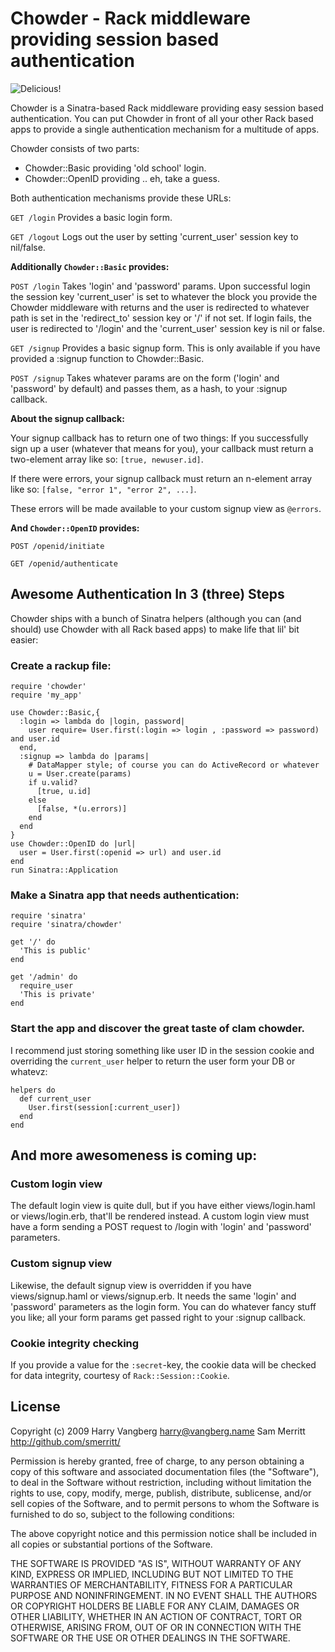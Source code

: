 # Chowder - Rack middleware providing session based authentication

![Delicious!](http://cucinatestarossa.blogs.com/photos/uncategorized/hogisland_clamchowder.gif)

Chowder is a Sinatra-based Rack middleware providing easy session based
authentication. You can put Chowder in front of all your other Rack based apps
to provide a single authentication mechanism for a multitude of apps.

Chowder consists of two parts:

* Chowder::Basic providing 'old school' login.
* Chowder::OpenID providing .. eh, take a guess.

Both authentication mechanisms provide these URLs:

`GET /login`
  Provides a basic login form.

`GET /logout`
  Logs out the user by setting 'current_user' session key to nil/false.

**Additionally `Chowder::Basic` provides:**

`POST /login`
  Takes 'login' and 'password' params.
  Upon successful login the session key 'current_user' is set to whatever
  the block you provide the Chowder middleware with returns and the user is
  redirected to whatever path is set in the 'redirect_to' session key or  '/'
  if not set. If login fails, the user is redirected to '/login' and the
  'current_user' session key is nil or false.

`GET /signup`
  Provides a basic signup form.
  This is only available if you have provided a :signup function to Chowder::Basic.

`POST /signup`
  Takes whatever params are on the form ('login' and 'password' by
  default) and passes them, as a hash, to your :signup callback.

**About the signup callback:**

  Your signup callback has to return one of two things:
  If you successfully sign up a user (whatever that means for you),
  your callback must return a two-element array like so:
  `[true, newuser.id]`.

  If there were errors, your signup callback must return an n-element
  array like so:
  `[false, "error 1", "error 2", ...]`.

  These errors will be made available to your custom signup view as `@errors`.

**And `Chowder::OpenID` provides:**

`POST /openid/initiate`

`GET /openid/authenticate`

## Awesome Authentication In 3 (three) Steps
Chowder ships with a bunch of Sinatra helpers (although you can (and should)
use Chowder with all Rack based apps) to make life that lil' bit easier:

### Create a rackup file:

    require 'chowder'
    require 'my_app'

    use Chowder::Basic,{
      :login => lambda do |login, password|
        user require= User.first(:login => login , :password => password) and user.id
      end,
      :signup => lambda do |params|
        # DataMapper style; of course you can do ActiveRecord or whatever
        u = User.create(params)
        if u.valid?
          [true, u.id]
        else
          [false, *(u.errors)]
        end
      end
    }
    use Chowder::OpenID do |url|
      user = User.first(:openid => url) and user.id
    end
    run Sinatra::Application

### Make a Sinatra app that needs authentication:

    require 'sinatra'
    require 'sinatra/chowder'

    get '/' do
      'This is public'
    end

    get '/admin' do
      require_user
      'This is private'
    end

### Start the app and discover the great taste of clam chowder.

I recommend just storing something like user ID in the session cookie and
overriding the `current_user` helper to return the user form your DB or
whatevz:

    helpers do
      def current_user
        User.first(session[:current_user])
      end
    end

## And more awesomeness is coming up:

### Custom login view

The default login view is quite dull, but if you have either
views/login.haml or views/login.erb, that'll be rendered instead. A
custom login view must have a form sending a POST request to /login
with 'login' and 'password' parameters.

### Custom signup view
Likewise, the default signup view is overridden if you have
views/signup.haml or views/signup.erb. It needs the same 'login' and
'password' parameters as the login form. You can do whatever fancy
stuff you like; all your form params get passed right to your :signup
callback.

### Cookie integrity checking

If you provide a value for the `:secret`-key, the cookie data will be
checked for data integrity, courtesy of `Rack::Session::Cookie`.

## License
Copyright (c) 2009
Harry Vangberg <harry@vangberg.name>
Sam Merritt <http://github.com/smerritt/>

Permission is hereby granted, free of charge, to any person
obtaining a copy of this software and associated documentation
files (the "Software"), to deal in the Software without
restriction, including without limitation the rights to use,
copy, modify, merge, publish, distribute, sublicense, and/or sell
copies of the Software, and to permit persons to whom the
Software is furnished to do so, subject to the following
conditions:

The above copyright notice and this permission notice shall be
included in all copies or substantial portions of the Software.

THE SOFTWARE IS PROVIDED "AS IS", WITHOUT WARRANTY OF ANY KIND,
EXPRESS OR IMPLIED, INCLUDING BUT NOT LIMITED TO THE WARRANTIES
OF MERCHANTABILITY, FITNESS FOR A PARTICULAR PURPOSE AND
NONINFRINGEMENT. IN NO EVENT SHALL THE AUTHORS OR COPYRIGHT
HOLDERS BE LIABLE FOR ANY CLAIM, DAMAGES OR OTHER LIABILITY,
WHETHER IN AN ACTION OF CONTRACT, TORT OR OTHERWISE, ARISING
FROM, OUT OF OR IN CONNECTION WITH THE SOFTWARE OR THE USE OR
OTHER DEALINGS IN THE SOFTWARE.
